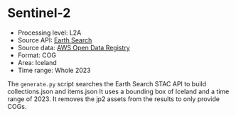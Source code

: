 # Sentinel-2

* Processing level: L2A
* Source API: [Earth Search](https://earth-search.aws.element84.com/)
* Source data: [AWS Open Data Registry](https://registry.opendata.aws/sentinel-2-l2a-cogs/)
* Format: COG
* Area: Iceland
* Time range: Whole 2023

The `generate.py` script searches the Earth Search STAC API to build collections.json and items.json
It uses a bounding box of Iceland and a time range of 2023.
It removes the jp2 assets from the results to only provide COGs.
